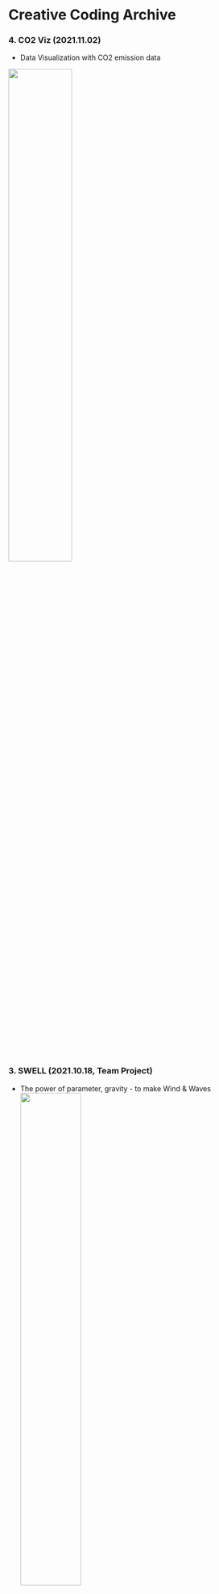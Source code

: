 # Creative Coding Archive 
### 4. CO2 Viz (2021.11.02)
- Data Visualization with CO2 emission data
<image src = "https://user-images.githubusercontent.com/49463954/140649918-71052bba-27b4-4ec0-8312-a4c59b1f90b8.png" width="50%" height="50%">

### 3. SWELL (2021.10.18, Team Project)
- The power of parameter, gravity - to make Wind & Waves 
<image src = "https://user-images.githubusercontent.com/49463954/140649829-8b9bbe56-9364-4d5e-a680-196dafd06509.png" width="50%" height="50%"> <image src = "https://user-images.githubusercontent.com/49463954/140649843-412dbfe8-e394-4dd3-8376-c5fe1008d4df.png" width="50%" height="50%">
    
### 2. L-system Ice Crystal (2021.10.05)  
<image src = "https://user-images.githubusercontent.com/49463954/135954265-78fe0b2b-af7b-4bc9-ac1b-8f113290b1be.gif" width="50%" height="50%">  <image src = "https://user-images.githubusercontent.com/49463954/135953488-05229b05-3fe2-4ef1-836c-b4ae2316cfb6.png" width="48%" height="48%">

### 1. Blooming Mushrooms (2021.09.23)  
<image src = "https://user-images.githubusercontent.com/49463954/135954427-d8aae34a-5a2d-439a-922c-6755fcdae38e.gif" width="35%" height="35%">    <image src = "https://user-images.githubusercontent.com/49463954/135953438-364d1d87-72c2-44e1-a0ff-496817cc084d.png" width="25%" height="25%">    <image src = "https://user-images.githubusercontent.com/49463954/135953486-6fe5d1f7-e810-4099-b531-8b34d1167e0e.png" width="25%" height="25%">  
    
  


